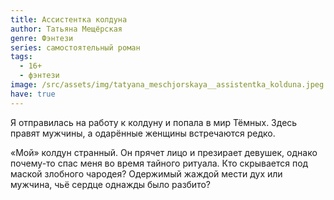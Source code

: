 ```yaml
---
title: Ассистентка колдуна
author: Татьяна Мещёрская
genre: Фэнтези
series: самостоятельный роман
tags:
  - 16+
  - фэнтези
image: /src/assets/img/tatyana_meschjorskaya__assistentka_kolduna.jpeg
have: true
---
```

Я отправилась на работу к колдуну и попала в мир Тёмных. Здесь правят мужчины, а одарённые женщины встречаются редко.

«Мой» колдун странный. Он прячет лицо и презирает девушек, однако почему-то спас меня во время тайного ритуала. Кто скрывается под маской злобного чародея? Одержимый жаждой мести дух или мужчина, чьё сердце однажды было разбито?
